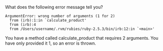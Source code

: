What does the following error message tell you?

```
ArgumentError: wrong number of arguments (1 for 2)
  from (irb):1:in `calculate_product'
  from (irb):4
  from /Users/username/.rvm/rubies/ruby-2.5.3/bin/irb:12:in `<main>'
```

You have a method called calculate_product that requires 2 arguments. You have only provided it 1, so an error is thrown. 
